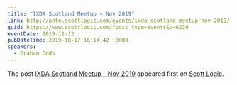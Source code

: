 ```yaml
---
title: "IXDA Scotland Meetup – Nov 2019"
link: http://ante.scottlogic.com/events/ixda-scotland-meetup-nov-2019/
guid: https://www.scottlogic.com/?post_type=events&p=6239
eventDate: 2019-11-13
pubDateTime: 2019-10-17 16:14:42 +0000
speakers:
  - Graham Odds
---
```


<p>The post <a rel="nofollow" href="http://ante.scottlogic.com/events/ixda-scotland-meetup-nov-2019/">IXDA Scotland Meetup – Nov 2019</a> appeared first on <a rel="nofollow" href="http://ante.scottlogic.com">Scott Logic</a>.</p>
